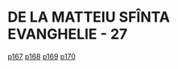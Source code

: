 # DE LA MATTEIU SFÎNTA EVANGHELIE - 27
[p167](src/p167.jpg) [p168](src/p168.jpg) [p169](src/p169.jpg) [p170](src/p170.jpg)
<!-- CAP. 27 -->
